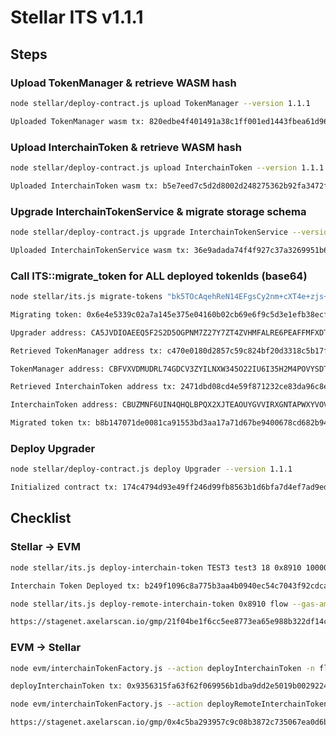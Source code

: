 # Stellar ITS v1.1.1

## Steps

### Upload TokenManager & retrieve WASM hash

```bash
node stellar/deploy-contract.js upload TokenManager --version 1.1.1

Uploaded TokenManager wasm tx: 820edbe4f401491a38c1ff001ed1443fbea61d96a5494b5be5e2b303568dc1ef
```

### Upload InterchainToken & retrieve WASM hash

```bash
node stellar/deploy-contract.js upload InterchainToken --version 1.1.1

Uploaded InterchainToken wasm tx: b5e7eed7c5d2d8002d248275362b92fa3472fa9456a165e2602cb9ef3ccb4c64
```

### Upgrade InterchainTokenService & migrate storage schema

```bash
node stellar/deploy-contract.js upgrade InterchainTokenService --version 1.1.2 --migration-data '{"newTokenManagerWasmHash":"9883cdb6740d685007a88dbd5a1269ffc1550a81a182fed5de3748356d0e342c","newInterchainTokenWasmHash":"71648e1b8ee1231ea03c096257ed3c6d55478effbfab77b8e587a5139ab84cbe"}'

Uploaded InterchainTokenService wasm tx: 36e9adada74f4f927c37a3269951b664f99f6af38aa9f711f6ed81edbfdf3cc1
```

### Call ITS::migrate_token for ALL deployed tokenIds (base64)

```bash
node stellar/its.js migrate-tokens "bk5TOcAqehReN14EFgsCy2nm+cXT4e+zjs+IsJ5zq6g=" --version 1.1.1

Migrating token: 0x6e4e5339c02a7a145e375e04160b02cb69e6f9c5d3e1efb38ecf88b09e73aba8

Upgrader address: CA5JVDIOAEEQ5F2S2D5OGPNM7Z27Y7ZT4ZVHMFALRE6PEAFFMFXDTSCZ

Retrieved TokenManager address tx: c470e0180d2857c59c824bf20d3318c5b17f604b1e6f360fbef342e09332fc54

TokenManager address: CBFVXVDMUDRL74GDCV3ZYILNXW345O22IU6I35H2M4POVYSDTWZ33ZMZ

Retrieved InterchainToken address tx: 2471dbd08cd4e59f871232ce83da96c8e3a813e692a7d6a411b7f42ab7e4241a

InterchainToken address: CBUZMNF6UIN4QHQLBPQX2XJTEAOUYGVVIRXGNTAPWXYVOVVSYOTGKY7U

Migrated token tx: b8b147071de0081ca91553bd3aa17a71d67be9400678cd682b9406a9fadef87b
```

### Deploy Upgrader

```bash
node stellar/deploy-contract.js deploy Upgrader --version 1.1.1

Initialized contract tx: 174c4794d93e49ff246d99fb8563b1d6bfa7d4ef7ad9ed59c1609fcab7587518
```

## Checklist

### Stellar → EVM

```bash
node stellar/its.js deploy-interchain-token TEST3 test3 18 0x8910 10000000

Interchain Token Deployed tx: b249f1096c8a775b3aa4b0940ec54c7043f92cdca04b1d9a2146c1b015e409e3
```

```bash
node stellar/its.js deploy-remote-interchain-token 0x8910 flow --gas-amount 50000000

https://stagenet.axelarscan.io/gmp/21f04be1f6cc5ee8773ea65e988b322df14c95a5e2d038f0af24879dd09668d5
```

### EVM → Stellar

```bash
node evm/interchainTokenFactory.js --action deployInterchainToken -n flow --destinationChain stellar-2025-q1 --salt "test3" --name "test3" --symbol "TEST3" --decimals 18

deployInterchainToken tx: 0x9356315fa63f62f069956b1dba9dd2e5019b0029224d510278697f6b82d8c0fc
```

```bash
node evm/interchainTokenFactory.js --action deployRemoteInterchainToken -n flow --destinationChain stellar-2025-q1 --salt "test3" --gasValue 1000000000000000000

https://stagenet.axelarscan.io/gmp/0x4c5ba293957c9c08b3872c735067ea0d6bb7c60e2f83eb0560d441a971fee9c2
```
